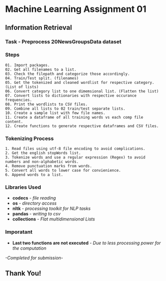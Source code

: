 # Machine Learning Assignment 01

## Information Retrieval

### Task - Preprocess 20NewsGroupsData dataset

### Steps

```
01. Import packages.
02. Get all filenames to a list.
03. Check the filepath and categorize those accordingly.
04. Train/Test split. (filenames)
05. Get the tokenized and cleaned wordlist for respective category. (List of lists)
06. Convert category list to one dimemsional list. (Flatten the list)
07. Convert lists to dictionaries with respective occurance frequencies.
08. Print the wordlists to CSV files.
09. Combine all lists to 02 train/test separate lists.
10. Create a sample list with few file names.
11. Create a dataframe of all training words vs each comp file content.
12. Create functions to generate respective dataframes and CSV files. 

```

### Tokenizing Process

```
1. Read files using utf-8 file encoding to avoid complications.
2. Get the english stopWords list.
3. Tokenize words and use a regular expression (Regex) to avoid numbers and non-alphabetic words.
4. Remove punctuation marks from words.
5. Convert all words to lower case for convienience.
6. Append words to a list.

```

### Libraries Used

* **codecs** - *file reading*
* **os** - *directory access*
* **nltk** - *processing toolkit for NLP tasks*
* **pandas** - *writing to csv*
* **collections** - *Flat multidimensional Lists*

### Imporatant

* **Last two functions are not executed** - *Due to less processing power for the computation*

*-Completed for submission-*

## Thank You!
